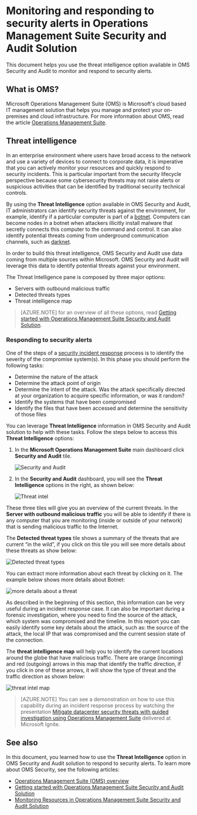 <properties
   pageTitle="Monitoring and Responding to Security Alerts in Operations Management Suite Security and Audit Solution | Microsoft Azure"
   description="This document helps you to use the threat intelligence option available in OMS Security and Audit to monitor and respond to security alerts."
   services="operations-management-suite"
   documentationCenter="na"
   authors="YuriDio"
   manager="swadhwa"
   editor=""/>

<tags
   ms.service="operations-management-suite"
   ms.topic="article" 
   ms.devlang="na"
   ms.tgt_pltfrm="na"
   ms.workload="na"
   ms.date="10/18/2016"
   ms.author="yurid"/>

# <a name="monitoring-and-responding-to-security-alerts-in-operations-management-suite-security-and-audit-solution"></a>Monitoring and responding to security alerts in Operations Management Suite Security and Audit Solution

This document helps you use the threat intelligence option available in OMS Security and Audit to monitor and respond to security alerts.

## <a name="what-is-oms"></a>What is OMS?

Microsoft Operations Management Suite (OMS) is Microsoft's cloud based IT management solution that helps you manage and protect your on-premises and cloud infrastructure. For more information about OMS, read the article [Operations Management Suite](https://technet.microsoft.com/library/mt484091.aspx).

## <a name="threat-intelligence"></a>Threat intelligence

In an enterprise environment where users have broad access to the network and use a variety of devices to connect to corporate data, it is imperative that you can actively monitor your resources and quickly respond to security incidents. This is particular important from the security lifecycle perspective because some cybersecurity threats may not raise alerts or suspicious activities that can be identified by traditional security technical controls. 

By using the **Threat Intelligence** option available in OMS Security and Audit, IT administrators can identify security threats against the environment, for example, identify if a particular computer is part of a [botnet](https://www.microsoft.com/security/sir/story/default.aspx#!botnetsection). Computers can become nodes in a botnet when attackers illicitly install malware that secretly connects this computer to the command and control. It can also identify potential threats coming from underground communication channels, such as [darknet](https://www.microsoft.com/security/sir/story/default.aspx#!botnetsection_honeypots_darkents). 

In order to build this threat intelligence, OMS Security and Audit use data coming from multiple sources within Microsoft. OMS Security and Audit will leverage this data to identify potential threats against your environment.

The Threat Intelligence pane is composed by three major options:
- Servers with outbound malicious traffic
- Detected threats types
- Threat intelligence map

> [AZURE.NOTE] for an overview of all these options, read [Getting started with Operations Management Suite Security and Audit Solution](oms-security-getting-started.md).

### <a name="responding-to-security-alerts"></a>Responding to security alerts

One of the steps of a [security incident response](https://technet.microsoft.com/library/cc512623.aspx) process is to identify the severity of the compromise system(s). In this phase you should perform the following tasks:

- Determine the nature of the attack
- Determine the attack point of origin
- Determine the intent of the attack. Was the attack specifically directed at your organization to acquire specific information, or was it random?
- Identify the systems that have been compromised
- Identify the files that have been accessed and determine the sensitivity of those files

You can leverage **Threat Intelligence** information in OMS Security and Audit solution to help with these tasks. Follow the steps below to access this **Threat Intelligence** options:

1. In the **Microsoft Operations Management Suite** main dashboard click **Security and Audit** tile.

    ![Security and Audit](./media/oms-security-responding-alerts/oms-security-responding-alerts-fig1.png)

2. In the **Security and Audit** dashboard, you will see the **Threat Intelligence** options in the right, as shown below:

    ![Threat intel](./media/oms-security-responding-alerts/oms-security-responding-alerts-fig2-ga.png)

These three tiles will give you an overview of the current threats. In the **Server with outbound malicious traffic** you will be able to identify if there is any computer that you are monitoring (inside or outside of your network) that is sending malicious traffic to the Internet. 

The **Detected threat types** tile shows a summary of the threats that are current “in the wild”, if you click on this tile you will see more details about these threats as show below:

![Detected threat types](./media/oms-security-responding-alerts/oms-security-responding-alerts-fig3.png)

You can extract more information about each threat by clicking on it. The example below shows more details about Botnet:

![more details about a threat](./media/oms-security-responding-alerts/oms-security-responding-alerts-fig4.png)

As described in the beginning of this section, this information can be very useful during an incident response case. It can also be important during a forensic investigation, where you need to find the source of the attack, which system was compromised and the timeline. In this report you can easily identify some key details about the attack, such as: the source of the attack, the local IP that was compromised and the current session state of the connection. 

The **threat intelligence map** will help you to identify the current locations around the globe that have malicious traffic. There are orange (incoming) and red (outgoing) arrows in this map that identify the traffic direction, if you click in one of these arrows, it will show the type of threat and the traffic direction as shown below:

![threat intel map](./media/oms-security-responding-alerts/oms-security-responding-alerts-fig5.png)

> [AZURE.NOTE] You can see a demonstration on how to use this capability during an incident response process by watching the presentation [Mitigate datacenter security threats with guided investigation using Operations Management Suite](https://myignite.microsoft.com/videos/5000) delivered at Microsoft Ignite.

## <a name="see-also"></a>See also

In this document, you learned how to use the **Threat Intelligence** option in OMS Security and Audit solution to respond to security alerts. To learn more about OMS Security, see the following articles:

- [Operations Management Suite (OMS) overview](operations-management-suite-overview.md)
- [Getting started with Operations Management Suite Security and Audit Solution](oms-security-getting-started.md)
- [Monitoring Resources in Operations Management Suite Security and Audit Solution](oms-security-monitoring-resources.md)
